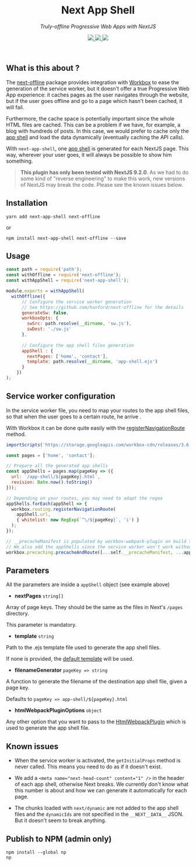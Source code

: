 <h1 align="center">
  Next App Shell
</h1>

<p align="center">
  <i>Truly-offline Progressive Web Apps with NextJS</i>
</p>

<p align="center">
  <a href="https://www.npmjs.com/package/next-app-shell">
    <img src="https://img.shields.io/npm/dy/next-app-shell.svg">
  </a>
  <a href="https://www.npmjs.com/package/next-app-shell">
    <img src="https://img.shields.io/npm/v/next-app-shell.svg?maxAge=3600&label=next-app-shell&colorB=007ec6">
  </a>
  <img src="https://img.shields.io/github/repo-size/hozana/next-app-shell.svg" />
</p>

<br/>

## What is this about ?

The [next-offline](https://github.com/hanford/next-offline) package provides integration with [Workbox](https://developers.google.com/web/tools/workbox) to ease the generation of the service worker, but it doesn't offer a true Progressive Web App experience: it caches pages as the user navigates through the website, but if the user goes offline and go to a page which hasn't been cached, it will fail. 

Furthermore, the cache space is potentially important since the whole HTML files are cached. This can be a problem if we have, for example, a blog with hundreds of posts. In this case, we would prefer to cache only the [app shell](https://developers.google.com/web/fundamentals/architecture/app-shell) and load the data dynamically (eventually caching the API calls).

With `next-app-shell`, one [app shell](https://developers.google.com/web/fundamentals/architecture/app-shell) is generated for each NextJS page. This way, wherever your user goes, it will always be possible to show him something.

> **This plugin has only been tested with NextJS 9.2.0**. As we had to do some kind of "reverse engineering" to make this work, new versions of NextJS may break the code. Please see the known issues below.


## Installation

```
yarn add next-app-shell next-offline
```
or
```
npm install next-app-shell next-offline --save
```


## Usage

```js
const path = require('path');
const withOffline = require('next-offline');
const withAppShell = require('next-app-shell');

module.exports = withAppShell(
  withOffline({
      // Configure the service worker generation
      // See https://github.com/hanford/next-offline for the details
      generateSw: false,
      workboxOpts: {
        swSrc: path.resolve(__dirname, 'sw.js'),
        swDest: './sw.js'
      },
    
      // Configure the app shell files generation
      appShell : {
        nextPages: ['home', 'contact'],
        template: path.resolve(__dirname, 'app-shell.ejs')
      }
    })
);
```


## Service worker configuration

In the service worker file, you need to map your routes to the app shell files, so that when the user goes to a certain route, he arrive .

With Workbox it can be done quite easily with the [registerNavigationRoute](https://developers.google.com/web/tools/workbox/modules/workbox-routing#how_to_register_a_navigation_route) method.

```js
importScripts('https://storage.googleapis.com/workbox-cdn/releases/3.6.3/workbox-sw.js');

const pages = ['home', 'contact'];

// Prepare all the generated app shells
const appShells = pages.map(pageKey => ({
  url: `/app-shell/${pageKey}.html`,
  revision: Date.now().toString()
}));

// Depending on your routes, you may need to adapt the regex
appShells.forEach(appShell => {
  workbox.routing.registerNavigationRoute(
    appShell.url,
    { whitelist: new RegExp(`^\/${pageKey}`, 'i') }
  );
});

// __precacheManifest is populated by workbox-webpack-plugin on build time
// We also add the appShells since the service worker won't work without them
workbox.precaching.precacheAndRoute([...self.__precacheManifest, ...appShells]);
```


## Parameters

All the parameters are inside a `appShell` object (see example above)

- **nextPages** `string[]`

Array of page keys. They should be the same as the files in Next's `/pages` directory.

This parameter is mandatory.

- **template** `string`

Path to the .ejs template file used to generate the app shell files.

If none is provided, the [default template](./default-template.ejs) will be used.

- **filenameGenerator** `pageKey => string`

A function to generate the filename of the destination app shell file, given a page key.

Defaults to `pageKey => app-shell/${pageKey}.html`

- **htmlWebpackPluginOptions** `object`

Any other option that you want to pass to the [HtmlWebpackPlugin](https://github.com/jantimon/html-webpack-plugin#options) which is used to generate the app shell file.


## Known issues

- When the service worker is activated, the `getInitialProps` method is never called. This means you need to do as if it doesn't exist.

- We add a `<meta name="next-head-count" content="1" />` in the header of each app shell, otherwise Next breaks. We currently don't know what this number is about and how we can generate it automatically for each page.

- The chunks loaded with `next/dynamic` are not added to the app shell files and the `dynamicIds` are not specified in the `__NEXT__DATA__` JSON. But it doesn't seem to break anything.


## Publish to NPM (admin only)

```
npm install --global np
np
```
